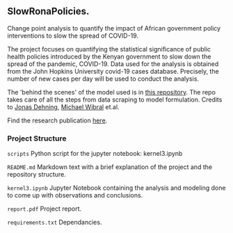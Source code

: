 ## SlowRonaPolicies.
Change point analysis to quantify the impact of African government policy interventions to slow the spread of COVID-19.

The  project focuses on quantifying the statistical significance of  public health policies introduced by the Kenyan government to slow down the spread of the pandemic, COVID-19. 
Data used for the analysis is obtained from the John Hopkins University covid-19 cases database. Precisely, the number of new cases per day will be used to conduct the analysis. 

The 'behind the scenes' of the model used is in [this repository](https://github.com/Priesemann-Group/covid19_inference). The repo takes care of all the steps from data scraping to model formulation. Credits to [Jonas Dehning](https://science.sciencemag.org/content/369/6500/eabb9789), [Michael Wibral](https://science.sciencemag.org/content/369/6500/eabb9789) et.al.

Find the research publication [here](https://science.sciencemag.org/content/369/6500/eabb9789).

### Project Structure

`scripts` Python script for the jupyter notebook: kernel3.ipynb

`README.md` Markdown text with a brief explanation of the project and the repository structure.

`kernel3.ipynb` Jupyter Notebook containing the analysis and modeling done to come up with observations and conclusions.

`report.pdf` Project report.

`requirements.txt` Dependancies. 
